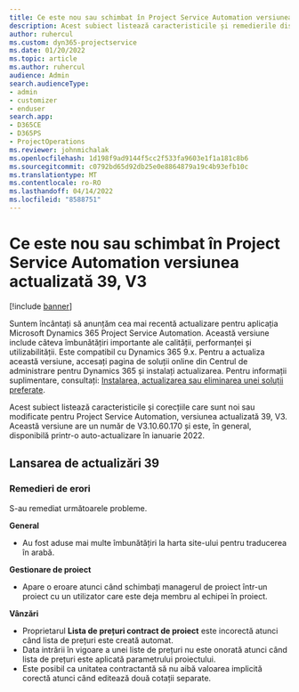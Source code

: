 ```yaml
---
title: Ce este nou sau schimbat în Project Service Automation versiunea actualizată 39, V3
description: Acest subiect listează caracteristicile și remedierile disponibile în Actualizarea Microsoft Dynamics 365 Project Service Automation, versiunea 39, V3.
author: ruhercul
ms.custom: dyn365-projectservice
ms.date: 01/20/2022
ms.topic: article
ms.author: ruhercul
audience: Admin
search.audienceType:
- admin
- customizer
- enduser
search.app:
- D365CE
- D365PS
- ProjectOperations
ms.reviewer: johnmichalak
ms.openlocfilehash: 1d198f9ad9144f5cc2f533fa9603e1f1a181c8b6
ms.sourcegitcommit: c0792bd65d92db25e0e8864879a19c4b93efb10c
ms.translationtype: MT
ms.contentlocale: ro-RO
ms.lasthandoff: 04/14/2022
ms.locfileid: "8588751"
---
```

# <a name="whats-new-or-changed-in-project-service-automation-update-release-39-v3"></a>Ce este nou sau schimbat în Project Service Automation versiunea actualizată 39, V3

[!include [banner](../includes/psa-now-project-operations.md)]

Suntem încântați să anunțăm cea mai recentă actualizare pentru aplicația Microsoft Dynamics 365 Project Service Automation. Această versiune include câteva îmbunătățiri importante ale calității, performanței și utilizabilității. Este compatibil cu Dynamics 365 9.x. Pentru a actualiza această versiune, accesați pagina de soluții online din Centrul de administrare pentru Dynamics 365 și instalați actualizarea. Pentru informații suplimentare, consultați: [Instalarea, actualizarea sau eliminarea unei soluții preferate](/power-platform/admin/install-remove-preferred-solution).

Acest subiect listează caracteristicile și corecțiile care sunt noi sau modificate pentru Project Service Automation, versiunea actualizată 39, V3. Această versiune are un număr de V3.10.60.170 și este, în general, disponibilă printr-o auto-actualizare în ianuarie 2022.

## <a name="update-release-39"></a>Lansarea de actualizări 39

### <a name="bug-fixes"></a>Remedieri de erori

S-au remediat următoarele probleme.

**General**

- Au fost aduse mai multe îmbunătățiri la harta site-ului pentru traducerea în arabă.

**Gestionare de proiect**

- Apare o eroare atunci când schimbați managerul de proiect într-un proiect cu un utilizator care este deja membru al echipei în proiect.

**Vânzări**

- Proprietarul **Lista de prețuri contract de proiect** este incorectă atunci când lista de prețuri este creată automat. 
- Data intrării în vigoare a unei liste de prețuri nu este onorată atunci când lista de prețuri este aplicată parametrului proiectului.
- Este posibil ca unitatea contractantă să nu aibă valoarea implicită corectă atunci când editează două cotații separate.
